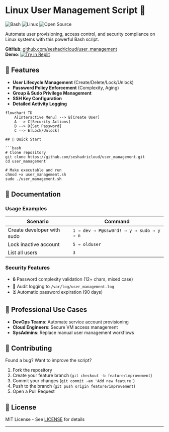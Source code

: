 # Linux User Management Script 🔐

![Bash](https://img.shields.io/badge/-Bash-4EAA25?logo=gnubash&logoColor=white)
![Linux](https://img.shields.io/badge/-Linux-FCC624?logo=linux&logoColor=black)
![Open Source](https://img.shields.io/badge/-Open_Source-3DA639?logo=opensourceinitiative&logoColor=white)

Automate user provisioning, access control, and security compliance on Linux systems with this powerful Bash script.

**GitHub**: [github.com/seshadricloud/user_management](https://github.com/seshadricloud/user_management)  
**Demo**: [![Try in Replit](https://img.shields.io/badge/Try_in-Replit-%2346a2f1)](https://replit.com/new/linux)

## 🌟 Features

- **User Lifecycle Management** (Create/Delete/Lock/Unlock)
- **Password Policy Enforcement** (Complexity, Aging)
- **Group & Sudo Privilege Management**
- **SSH Key Configuration**
- **Detailed Activity Logging**

```mermaid
flowchart TD
    A[Interactive Menu] --> B[Create User]
    A --> C[Security Actions]
    B --> D[Set Password]
    C --> E[Lock/Unlock]

## 🚀 Quick Start

```bash
# Clone repository
git clone https://github.com/seshadricloud/user_management.git
cd user_management

# Make executable and run
chmod +x user_management.sh
sudo ./user_management.sh
```

## 📖 Documentation

### Usage Examples
| Scenario | Command |
|----------|---------|
| Create developer with sudo | `1 → dev → P@ssw0rd! → y → sudo → y → n` |
| Lock inactive account | `5 → olduser` |
| List all users | `3` |

### Security Features
- 🔒 Password complexity validation (12+ chars, mixed case)
- 📜 Audit logging to `/var/log/user_management.log`
- ⏳ Automatic password expiration (90 days)

## 💼 Professional Use Cases
- **DevOps Teams**: Automate service account provisioning
- **Cloud Engineers**: Secure VM access management
- **SysAdmins**: Replace manual user management workflows

## 🤝 Contributing
Found a bug? Want to improve the script?
1. Fork the repository
2. Create your feature branch (`git checkout -b feature/improvement`)
3. Commit your changes (`git commit -am 'Add new feature'`)
4. Push to the branch (`git push origin feature/improvement`)
5. Open a Pull Request

## 📜 License
MIT License - See [LICENSE](LICENSE) for details

---
